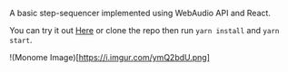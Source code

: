A basic step-sequencer implemented using WebAudio API and React.

You can try it out [Here](https://react-monome.herokuapp.com) or clone the repo then run `yarn install` and `yarn start`.

!(Monome Image)[https://i.imgur.com/ymQ2bdU.png]
